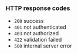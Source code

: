 ### HTTP response codes
- <code>200</code> success
- <code>401</code> not authenticated
- <code>403</code> not authorized
- <code>422</code> validation failed
- <code>500</code> internal server error
